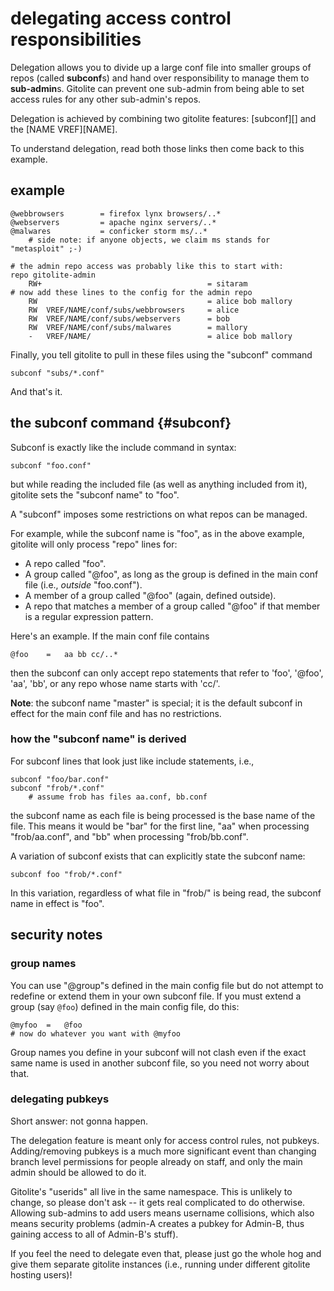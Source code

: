 # delegating access control responsibilities

Delegation allows you to divide up a large conf file into smaller groups of
repos (called **subconf**s) and hand over responsibility to manage them to
**sub-admin**s.  Gitolite can prevent one sub-admin from being able to set
access rules for any other sub-admin's repos.

Delegation is achieved by combining two gitolite features: [subconf][] and the
[NAME VREF][NAME].

To understand delegation, read both those links then come back to this
example.

## example

    @webbrowsers        = firefox lynx browsers/..*
    @webservers         = apache nginx servers/..*
    @malwares           = conficker storm ms/..*
        # side note: if anyone objects, we claim ms stands for "metasploit" ;-)

    # the admin repo access was probably like this to start with:
    repo gitolite-admin
        RW+                                     = sitaram
    # now add these lines to the config for the admin repo
        RW                                      = alice bob mallory
        RW  VREF/NAME/conf/subs/webbrowsers     = alice
        RW  VREF/NAME/conf/subs/webservers      = bob
        RW  VREF/NAME/conf/subs/malwares        = mallory
        -   VREF/NAME/                          = alice bob mallory

Finally, you tell gitolite to pull in these files using the "subconf" command

    subconf "subs/*.conf"

And that's it.

## the subconf command {#subconf}

Subconf is exactly like the include command in syntax:

    subconf "foo.conf"

but while reading the included file (as well as anything included from it),
gitolite sets the "subconf name" to "foo".

A "subconf" imposes some restrictions on what repos can be managed.

For example, while the subconf name is "foo", as in the above example,
gitolite will only process "repo" lines for:

  * A repo called "foo".
  * A group called "@foo", as long as the group is defined in the main conf
    file (i.e., *outside* "foo.conf").
  * A member of a group called "@foo" (again, defined outside).
  * A repo that matches a member of a group called "@foo" if that member is a
    regular expression pattern.

Here's an example.  If the main conf file contains

    @foo    =   aa bb cc/..*

then the subconf can only accept repo statements that refer to 'foo', '@foo',
'aa', 'bb', or any repo whose name starts with 'cc/'.

**Note**: the subconf name "master" is special; it is the default subconf in
effect for the main conf file and has no restrictions.

### how the "subconf name" is derived

For subconf lines that look just like include statements, i.e.,

    subconf "foo/bar.conf"
    subconf "frob/*.conf"
        # assume frob has files aa.conf, bb.conf

the subconf name as each file is being processed is the base name of the file.
This means it would be "bar" for the first line, "aa" when processing
"frob/aa.conf", and "bb" when processing "frob/bb.conf".

A variation of subconf exists that can explicitly state the subconf name:

    subconf foo "frob/*.conf"

In this variation, regardless of what file in "frob/" is being read, the
subconf name in effect is "foo".

## security notes

### group names

You can use "@group"s defined in the main config file but do not attempt to
redefine or extend them in your own subconf file.  If you must extend a group
(say `@foo`) defined in the main config file, do this:

    @myfoo  =   @foo
    # now do whatever you want with @myfoo

Group names you define in your subconf will not clash even if the exact same
name is used in another subconf file, so you need not worry about that.

### delegating pubkeys

Short answer: not gonna happen.

The delegation feature is meant only for access control rules, not pubkeys.
Adding/removing pubkeys is a much more significant event than changing branch
level permissions for people already on staff, and only the main admin should
be allowed to do it.

Gitolite's "userids" all live in the same namespace.  This is unlikely to
change, so please don't ask -- it gets real complicated to do otherwise.
Allowing sub-admins to add users means username collisions, which also means
security problems (admin-A creates a pubkey for Admin-B, thus gaining access
to all of Admin-B's stuff).

If you feel the need to delegate even that, please just go the whole hog and
give them separate gitolite instances (i.e., running under different gitolite
hosting users)!
